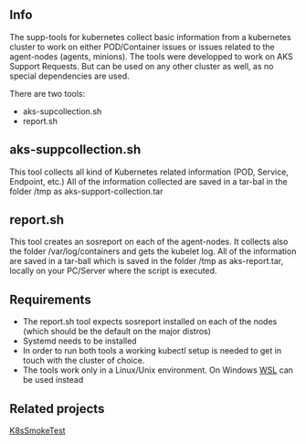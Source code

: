 ## Info
The supp-tools for kubernetes collect basic information from a kubernetes cluster to work on either POD/Container issues or issues 
related to the agent-nodes (agents, minions). The tools were developped to work on AKS Support Requests. But can be used on any other cluster as well, as 
no special dependencies are used.


There are two tools: 
 - aks-supcollection.sh
 - report.sh

## aks-suppcollection.sh
This tool collects all kind of Kubernetes related information (POD, Service, Endpoint, etc.)
All of the information collected are saved in a tar-bal in the folder /tmp as aks-support-collection.tar
 
## report.sh
This tool creates an sosreport on each of the agent-nodes. It collects also the folder /var/log/containers
and gets the kubelet log. All of the information are saved in a tar-ball which is saved in the folder /tmp as aks-report.tar, locally on your PC/Server where the script is executed.
 
## Requirements
- The report.sh tool expects sosreport installed on each of the nodes (which should be the default on the major distros)
- Systemd needs to be installed 
- In order to run both tools a working kubectl setup is needed to get in touch with the cluster of choice.
- The tools work only in a Linux/Unix environment. On Windows [WSL](https://docs.microsoft.com/en-us/windows/wsl/install-win10) can be used instead 

## Related projects
[K8sSmokeTest](https://github.com/dsalamancaMS/K8sSmokeTest)

